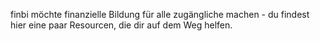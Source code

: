 <!DOCTYPE html>
<html>
  <head>
    <meta charset="utf-8">
    <title>Finanzielle Bildung für Kinder und Jugendliche</title>
    <meta name="viewport" content="width=device-width, initial-scale=1.0, minimum-scale=1.0, maximum-scale=1.0">
    <link href="/assets/base.css" media="screen" rel="stylesheet" type="text/css" />
    </head>
  <body>
               <p>finbi möchte finanzielle Bildung für alle zugängliche machen - du findest hier eine paar Resourcen, die dir auf dem Weg helfen.</p>
          </div>
